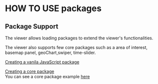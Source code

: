 # HOW TO USE packages

## Package Support

The viewer allows loading packages to extend the viewer's functionalities.

The viewer also supports few core packages such as a area of interest, basemap panel, geoChart,swiper, time-slider.

[Creating a vanila JavaScript package](./app/packages-JS.md)

[Creating a core package](./app/packages-core.md)<br />
You can see a core package example [here](https://github.com/Canadian-Geospatial-Platform/geoview/tree/develop/packages/geoview-basemap-panel)

